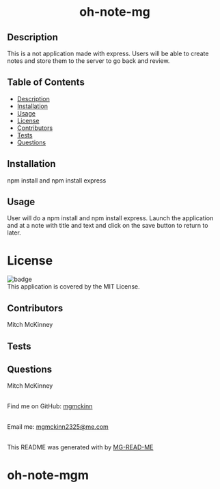
<h1 align=center font-size=20px font-weight=bold>oh-note-mg</h1>

## Description
This is a not application made with express. Users will be able to create notes and store them to the server to go back and review.

## Table of Contents
- [Description](#description)
- [Installation](#installation)
- [Usage](#usage)
- [License](#license)
- [Contributors](#contributors)
- [Tests](#tests)
- [Questions](#questions)


## Installation 
npm install and npm install express

## Usage
User will do a npm install and npm install express. Launch the application and at a note with title and text and click on the save button to return to later. 

# License
![badge](https://img.shields.io/badge/license-MIT-brightgreen)
<br />
This application is covered by the MIT License. 

## Contributors
 Mitch McKinney

## Tests


## Questions
 Mitch McKinney<br />
<br />

Find me on GitHub: [mgmckinn](https://github.com/mgmckinn)<br />
<br />

Email me: mgmckinn2325@me.com<br /><br />

This README was generated with by [MG-READ-ME](https://github.com/mgmckinn/MG-READ-ME)
# oh-note-mgm
